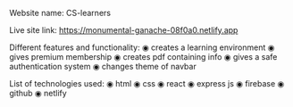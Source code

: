 Website name: CS-learners

Live site link: https://monumental-ganache-08f0a0.netlify.app

Different features and functionality:
◉ creates a learning environment
◉ gives premium membership
◉ creates pdf containing info
◉ gives a safe authentication system
◉ changes theme of navbar

List of technologies used:
◉ html
◉ css
◉ react
◉ express js
◉ firebase
◉ github
◉ netlify